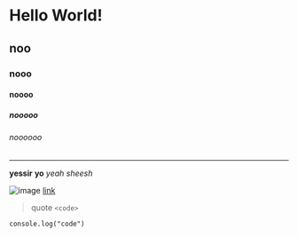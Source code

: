 # Hello World!
## noo
### nooo
#### noooo
##### nooooo
###### noooooo
***
**yessir**
__yo__
*yeah*
_sheesh_

![image](https://example.net)
[link](https://example.com)

> quote
`<code>`
```
console.log("code")
```

